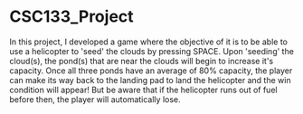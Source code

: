 # CSC133_Project



In this project, I developed a game where the objective of it is to be able to use a helicopter to 'seed' the clouds by pressing SPACE. Upon 'seeding' the cloud(s),
the pond(s) that are near the clouds will begin to increase it's capacity. Once all three ponds have an average of 80% capacity, the player can make its way back to the
landing pad to land the helicopter and the win condition will appear! But be aware that if the helicopter runs out of fuel before then, the player will automatically
lose.
